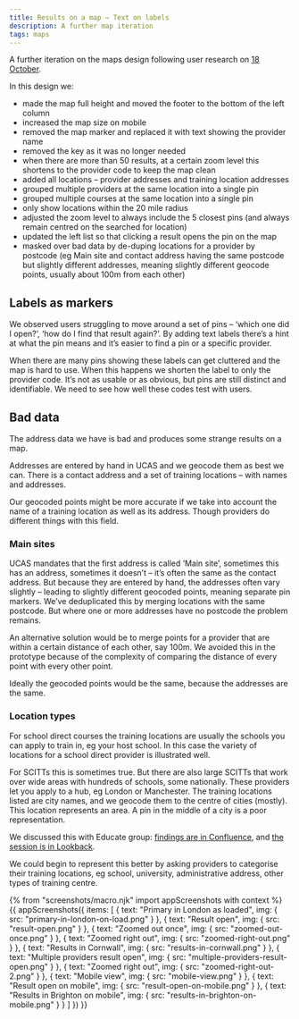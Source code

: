 ```yaml
---
title: Results on a map – Text on labels
description: A further map iteration
tags: maps
---
```

A further iteration on the maps design following user research on [18 October](/find-teacher-training/map-2).

In this design we:

*   made the map full height and moved the footer to the bottom of the left column
*   increased the map size on mobile
*   removed the map marker and replaced it with text showing the provider name
*   removed the key as it was no longer needed
*   when there are more than 50 results, at a certain zoom level this shortens to the provider code to keep the map clean
*   added all locations – provider addresses and training location addresses
*   grouped multiple providers at the same location into a single pin
*   grouped multiple courses at the same location into a single pin
*   only show locations within the 20 mile radius
*   adjusted the zoom level to always include the 5 closest pins (and always remain centred on the searched for location)
*   updated the left list so that clicking a result opens the pin on the map
*   masked over bad data by de-duping locations for a provider by postcode (eg Main site and contact address having the same postcode but slightly different addresses, meaning slightly different geocode points, usually about 100m from each other)

## Labels as markers

We observed users struggling to move around a set of pins – ‘which one did I open?’, ‘how do I find that result again?’. By adding text labels there’s a hint at what the pin means and it’s easier to find a pin or a specific provider.

When there are many pins showing these labels can get cluttered and the map is hard to use. When this happens we shorten the label to only the provider code. It’s not as usable or as obvious, but pins are still distinct and identifiable. We need to see how well these codes test with users.

## Bad data

The address data we have is bad and produces some strange results on a map.

Addresses are entered by hand in UCAS and we geocode them as best we can. There is a contact address and a set of training locations – with names and addresses.

Our geocoded points might be more accurate if we take into account the name of a training location as well as its address. Though providers do different things with this field.

### Main sites

UCAS mandates that the first address is called ‘Main site’, sometimes this has an address, sometimes it doesn’t – it’s often the same as the contact address. But because they are entered by hand, the addresses often vary slightly – leading to slightly different geocoded points, meaning separate pin markers. We’ve deduplicated this by merging locations with the same postcode. But where one or more addresses have no postcode the problem remains.

An alternative solution would be to merge points for a provider that are within a certain distance of each other, say 100m. We avoided this in the prototype because of the complexity of comparing the distance of every point with every other point.

Ideally the geocoded points would be the same, because the addresses are the same.

### Location types

For school direct courses the training locations are usually the schools you can apply to train in, eg your host school. In this case the variety of locations for a school direct provider is illustrated well.

For SCITTs this is sometimes true. But there are also large SCITTs that work over wide areas with hundreds of schools, some nationally. These providers let you apply to a hub, eg London or Manchester. The training locations listed are city names, and we geocode them to the centre of cities (mostly). This location represents an area. A pin in the middle of a city is a poor representation.

We discussed this with Educate group: [findings are in Confluence](https://dfedigital.atlassian.net/wiki/spaces/BaT/pages/652967938/Call+with+Educate+Group+-+Claire), and [the session is in Lookback](https://lookback.io/watch/ivTWHyrMDfXG3ij2W).

We could begin to represent this better by asking providers to categorise their training locations, eg school, university, administrative address, other types of training centre.

{% from "screenshots/macro.njk" import appScreenshots with context %}
{{ appScreenshots({
  items: [
    { text: "Primary in London as loaded", img: { src: "primary-in-london-on-load.png" } },
    { text: "Result open", img: { src: "result-open.png" } },
    { text: "Zoomed out once", img: { src: "zoomed-out-once.png" } },
    { text: "Zoomed right out", img: { src: "zoomed-right-out.png" } },
    { text: "Results in Cornwall", img: { src: "results-in-cornwall.png" } },
    { text: "Multiple providers result open", img: { src: "multiple-providers-result-open.png" } },
    { text: "Zoomed right out", img: { src: "zoomed-right-out-2.png" } },
    { text: "Mobile view", img: { src: "mobile-view.png" } },
    { text: "Result open on mobile", img: { src: "result-open-on-mobile.png" } },
    { text: "Results in Brighton on mobile", img: { src: "results-in-brighton-on-mobile.png" } }
  ]
}) }}
